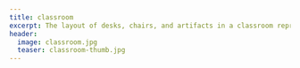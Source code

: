 ```yaml
---
title: classroom
excerpt: The layout of desks, chairs, and artifacts in a classroom represents a particular way of economic production. Therefore, the traditional classroom layout, with the instructor at the top and the students attending, stands for the industrial age, which was based on discipline and hierarchy.
header:
  image: classroom.jpg
  teaser: classroom-thumb.jpg
---
```

